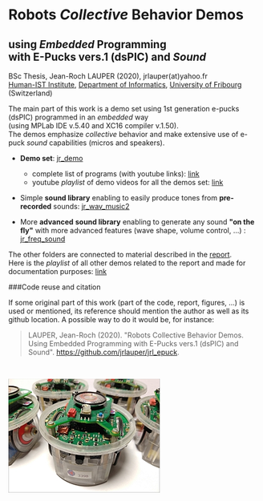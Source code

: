 # Robots *Collective* Behavior Demos 

## using *Embedded* Programming <br/>with E-Pucks vers.1 (dsPIC) and *Sound*

BSc Thesis, Jean-Roch LAUPER (2020), jrlauper(at)yahoo.fr <br/>
[Human-IST Institute](http://human-ist.unifr.ch/), [Department of Informatics](http://diuf.unifr.ch), [University of Fribourg](http://www.unifr.ch) (Switzerland)

The main part of this work is a demo set using 1st generation e-pucks (dsPIC) programmed in an *embedded* way <br/>
(using MPLab IDE v.5.40 and XC16 compiler v.1.50). <br/>
The demos emphasize *collective* behavior and make extensive use of e-puck *sound* capabilities (micros and speakers). 

- **Demo set**: [jr_demo](https://github.com/jrlauper/jrl_epuck/tree/master/jr_demo)
    - complete list of programs (with youtube links): [link](https://github.com/jrlauper/jrl_epuck/blob/master/jr_demo/programs-list.md)
    - youtube *playlist* of demo videos for all the demos set: [link](https://www.youtube.com/playlist?list=PLrscHgSUZPdr38tirAsB4_4Q93khKP9Rv)

- Simple **sound library** enabling to easily produce tones from **pre-recorded** sounds: [jr_wav_music2](https://github.com/jrlauper/jrl_epuck/tree/master/jr_wav_music2)
- More **advanced** **sound library** enabling to generate any sound **"on the fly"** with more advanced features (wave shape, volume control, ...) : [jr_freq_sound](https://github.com/jrlauper/jrl_epuck/tree/master/jr_freq_sound)

The other folders are connected to material described in the [report](https://github.com/jrlauper/jrl_epuck/blob/master/Lauper%20(2020).%20E-pucks.%20Report.pdf). <br/>
Here is the *playlist* of all other demos related to the report and made for documentation purposes: [link](https://www.youtube.com/playlist?list=PLrscHgSUZPdrjsOhXDUBphgNyq3NGuZ5R)

###Code reuse and citation

If some original part of this work (part of the code, report, figures, ...) is used or mentioned, its reference should mention the author as well as its github location. A possible way to do it would be, for instance: 

> LAUPER, Jean-Roch (2020). "Robots Collective Behavior Demos. Using Embedded Programming with E-Pucks vers.1 (dsPIC) and Sound". <https://github.com/jrlauper/jrl_epuck>.

<br/>

![e-puck](image.jpg)



